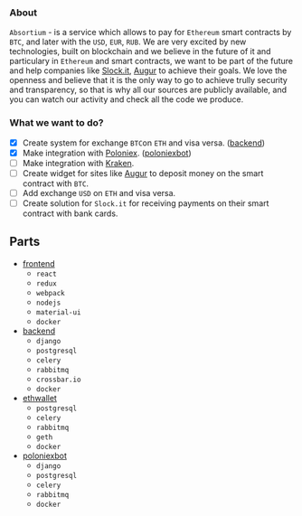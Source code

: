 ### About
`Absortium` - is a service which allows to pay for `Ethereum` smart contracts by `BTC`, and later with the `USD`, `EUR`, `RUB`. We are very excited by new technologies, built on blockchain and we believe in the future of it and particulary in `Ethereum` and smart contracts, we want to be part of the future and help companies like [Slock.it](https://slock.it/), [Augur](https://www.augur.net/) to achieve their goals. We love the openness and believe that it is the only way to go to achieve trully security and transparency, so that is why all our sources are publicly available, and you can watch our activity and check all the code we produce.

### What we want to do?
- [x] Create system for exchange `BTC`on `ETH` and visa versa. ([backend](https://github.com/absortium/backend))
- [x] Make integration with [Poloniex](http://poloniex.com). ([poloniexbot](https://github.com/absortium/poloniexbot))
- [ ] Make integration with [Kraken](https://www.kraken.com/). 
- [ ] Create widget for sites like [Augur](https://www.augur.net/) to deposit money on the smart contract with `BTC`.
- [ ] Add exchange `USD` on `ETH` and visa versa.
- [ ] Create solution for `Slock.it` for receiving payments on their smart contract with bank cards.

## Parts
* [frontend](https://github.com/absortium/frontend)
    * `react`
    * `redux`
    * `webpack`
    * `nodejs`
    * `material-ui`
    * `docker`
* [backend](https://github.com/absortium/backend)
    * `django`
    * `postgresql`
    * `celery`
    * `rabbitmq`
    * `crossbar.io`
    * `docker`
* [ethwallet](https://github.com/absortium/ethwallet)
    * `postgresql`
    * `celery`
    * `rabbitmq`
    * `geth`
    * `docker`
* [poloniexbot](https://github.com/absortium/poloniexbot)
    * `django`
    * `postgresql`
    * `celery`
    * `rabbitmq`
    * `docker`
